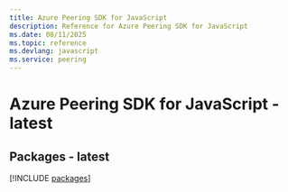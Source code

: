 ```yaml
---
title: Azure Peering SDK for JavaScript
description: Reference for Azure Peering SDK for JavaScript
ms.date: 08/11/2025
ms.topic: reference
ms.devlang: javascript
ms.service: peering
---
```

# Azure Peering SDK for JavaScript - latest
## Packages - latest
[!INCLUDE [packages](peering-index.md)]